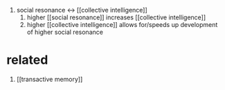 1. social resonance ↔ [[collective intelligence]]
	1. higher [[social resonance]] increases [[collective intelligence]]
	2. higher [[collective intelligence]] allows for/speeds up development of higher social resonance

# related
1. [[transactive memory]]